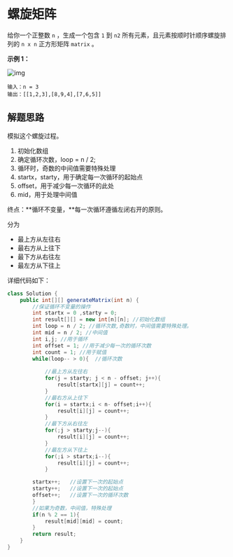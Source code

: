 # 螺旋矩阵

给你一个正整数 `n` ，生成一个包含 `1` 到 `n2` 所有元素，且元素按顺时针顺序螺旋排列的 `n x n` 正方形矩阵 `matrix` 。

**示例 1：**

![img](https://assets.leetcode.com/uploads/2020/11/13/spiraln.jpg)

```
输入：n = 3
输出：[[1,2,3],[8,9,4],[7,6,5]]
```

## 解题思路

模拟这个螺旋过程。

1. 初始化数组
2. 确定循环次数，loop = n / 2;
3. 循环时，奇数的中间值需要特殊处理
4. startx，starty，用于确定每一次循环的起始点
5. offset，用于减少每一次循环的此处
6. mid，用于处理中间值



终点：**循环不变量，**每一次循环遵循左闭右开的原则。

分为

* 最上方从左往右
* 最右方从上往下
* 最下方从右往左
* 最左方从下往上



详细代码如下：

```java
class Solution {
    public int[][] generateMatrix(int n) {
        //保证循环不变量的操作
        int startx = 0 ,starty = 0;
        int result[][] = new int[n][n]; //初始化数组
        int loop = n / 2; //循环次数,奇数时，中间值需要特殊处理。
        int mid = n / 2; //中间值
        int i,j; //用于循环
        int offset = 1; //用于减少每一次的循环次数
        int count = 1; //用于赋值
        while(loop-- > 0){  //循环次数
        
            //最上方从左往右
            for(j = starty; j < n - offset; j++){
                result[startx][j] = count++;
            }
            //最右方从上往下
            for(i = startx;i < n- offset;i++){
                result[i][j] = count++;
            }
            //最下方从右往左
            for(;j > starty;j--){
                result[i][j] = count++;
            }
            //最左方从下往上
            for(;i > startx;i--){
                result[i][j] = count++;
            }

        startx++;   //设置下一次的起始点
        starty++;   //设置下一次的起始点
        offset++;   //设置下一次的循环次数
        }
        //如果为奇数，中间值，特殊处理
        if(n % 2 == 1){
            result[mid][mid] = count; 
        }
        return result;
    }
}
```
